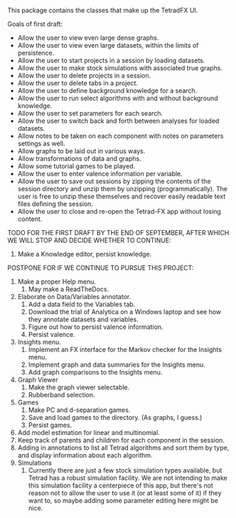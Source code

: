 This package contains the classes that make up the TetradFX UI.

Goals of first draft:

* Allow the user to view even large dense graphs.
* Allow the user to view even large datasets, within the limits of persistence.
* Allow the user to start projects in a session by loading datasets.
* Allow the user to make stock simulations with associated true graphs.
* Allow the user to delete projects in a session.
* Allow the user to delete tabs in a project.
* Allow the user to define background knowledge for a search.
* Allow the user to run select algorithms with and without background knowledge.
* Allow the user to set parameters for each search.
* Allow the user to switch back and forth between analyses for loaded datasets.
* Allow notes to be taken on each component with notes on parameters settings as well.
* Allow graphs to be laid out in various ways.
* Allow transformations of data and graphs.
* Allow some tutorial games to be played.
* Allow the user to enter valence information per variable.
* Allow the user to save out sessions by zipping the contents of the session directory
  and unzip them by unzipping (programmatically). The user is free to unzip these
  themselves and recover easily readable text files defining the session.
* Allow the user to close and re-open the Tetrad-FX app without losing content.

TODO FOR THE FIRST DRAFT BY THE END OF SEPTEMBER, AFTER WHICH WE WILL STOP AND DECIDE WHETHER TO CONTINUE:

1. Make a Knowledge editor, persist knowledge.
  
POSTPONE FOR IF WE CONTINUE TO PURSUE THIS PROJECT:

1. Make a proper Help menu.
    1. May make a ReadTheDocs.
1. Elaborate on Data/Variables annotator. 
    1. Add a data field to the Variables tab.
    1. Download the trial of Analytica on a Windows laptop and see how they annotate datasets and variables.
    1. Figure out how to persist valence information.
    2. Persist valence. 
1. Insights menu.
    1. Implement an FX interface for the Markov checker for the Insights menu.
    1. Implement graph and data summaries for the Insights menu.
    1. Add graph comparisons to the Insights menu.
1. Graph Viewer
    1. Make the graph viewer selectable.
    1. Rubberband selection.
1. Games
    1. Make PC and d-separation games.
    1. Save and load games to the directory. (As graphs, I guess.)
    1. Persist games.
1. Add model estimation for linear and multinomial.
1. Keep track of parents and children for each component in the session.
1. Adding in annotations to list all Tetrad algorithms and sort them by type, and display
   information about each algorithm.
1. Simulations
    1. Currently there are just a few stock simulation types available, but Tetrad has a robust simulation
       facility. We are not intending to make this simulation facility a centerpiece of this app, but
       there's not reason not to allow the user to use it (or at least some of it) if they want to, so
       maybe adding some parameter editing here might be nice.

